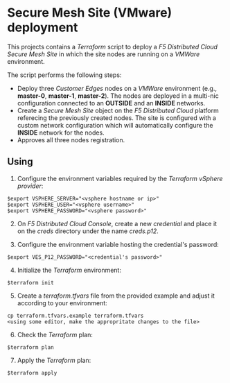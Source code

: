 # Secure Mesh Site (VMware) deployment

This projects contains a *Terraform* script to deploy a *F5 Distributed Cloud Secure Mesh Site* in which the site nodes are running on a *VMWare* environment. 

The script performs the following steps:

- Deploy three *Customer Edges* nodes on a *VMWare* environment (e.g., **master-0**, **master-1**, **master-2**). The nodes are deployed in a multi-nic configuration connected to an **OUTSIDE** and an **INSIDE** networks.
- Create a *Secure Mesh Site* object on the *F5 Distributed Cloud* platform referecing the previously created nodes. The site is configured with a custom network configuration which will automatically configure the **INSIDE** network for the nodes.
- Approves all three nodes registration.

## Using

1. Configure the environment variables required by the *Terraform vSphere provider*:

```
$export VSPHERE_SERVER="<vsphere hostname or ip>"
$export VSPHERE_USER="<vsphere username>"
$export VSPHERE_PASSWORD="<vsphere password>"
```

2. On *F5 Distributed Cloud Console*, create a new *credential* and place it on the *creds* directory under the name *creds.p12*.

3. Configure the environment variable hosting the credential's password:

```
$export VES_P12_PASSWORD="<credential's password>"
```

4. Initialize the *Terraform* environment:

```
$terraform init
```

5. Create a *terraform.tfvars* file from the provided example and adjust it according to your environment:


```
cp terraform.tfvars.example terraform.tfvars
<using some editor, make the appropritate changes to the file>
```

6. Check the *Terraform* plan:

```
$terraform plan
```

7. Apply the *Terraform* plan:

```
$terraform apply
```
